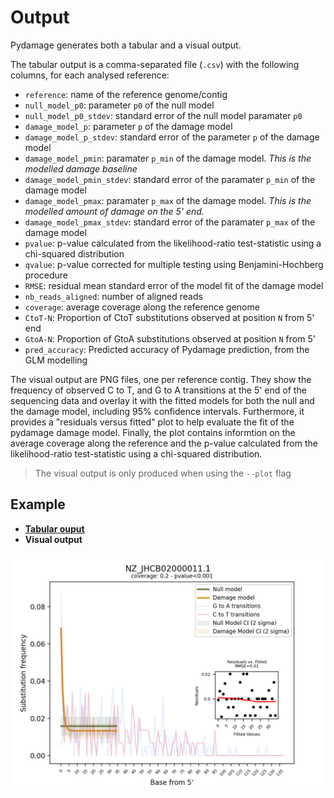 # Output

Pydamage generates both a tabular and a visual output.

The tabular output is a comma-separated file (`.csv`) with the following columns, for each analysed reference:

  * `reference`: name of the reference genome/contig
  * `null_model_p0`: parameter `p0` of the null model
  * `null_model_p0_stdev`: standard error of the null model paramater `p0`
  * `damage_model_p`: parameter `p` of the damage model
  * `damage_model_p_stdev`: standard error of the parameter `p` of the damage model
  * `damage_model_pmin`: paramater `p_min` of the damage model. *This is the modelled damage baseline*
  * `damage_model_pmin_stdev`: standard error of the paramater `p_min` of the damage model
  * `damage_model_pmax`: paramater `p_max` of the damage model. *This is the modelled amount of damage on the 5' end.*
  * `damage_model_pmax_stdev`: standard error of the paramater `p_max` of the damage model
  * `pvalue`: p-value calculated from the likelihood-ratio test-statistic using a chi-squared distribution
  * `qvalue`: p-value corrected for multiple testing using Benjamini-Hochberg procedure
  * `RMSE`: residual mean standard error of the model fit of the damage model
  * `nb_reads_aligned`: number of aligned reads
  * `coverage`: average coverage along the reference genome
  * `CtoT-N`: Proportion of CtoT substitutions observed at position `N` from 5' end
  * `GtoA-N`: Proportion of GtoA substitutions observed at position `N` from 5'
  * `pred_accuracy`: Predicted accuracy of Pydamage prediction, from the GLM modelling


The visual output are PNG files, one per reference contig. They show the frequency of observed C to T, and G to A transitions at the 5' end of the sequencing data and overlay it with the fitted models for both the null and the damage model, including 95% confidence intervals. Furthermore, it provides a "residuals versus fitted" plot to help evaluate the fit of the pydamage damage model. Finally, the plot contains informtion on the average coverage along the reference and the p-value calculated from the likelihood-ratio test-statistic using a chi-squared distribution.

> The visual output is only produced when using the `--plot` flag 


## Example

- [**Tabular ouput**](https://raw.githubusercontent.com/maxibor/pydamage/master/docs/assets/pydamage_results.csv)
- **Visual output**

![](../img/NZ_JHCB02000011.1.png)